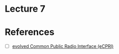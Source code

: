 # Lecture 7

# References

- [ ] [evolved Common Public Radio Interface (eCPRI)](https://wiki.wireshark.org/eCPRI)
